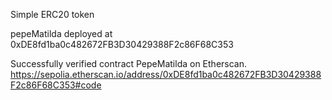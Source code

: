 Simple ERC20 token 

pepeMatilda deployed at 0xDE8fd1ba0c482672FB3D30429388F2c86F68C353

Successfully verified contract PepeMatilda on Etherscan.
https://sepolia.etherscan.io/address/0xDE8fd1ba0c482672FB3D30429388F2c86F68C353#code
